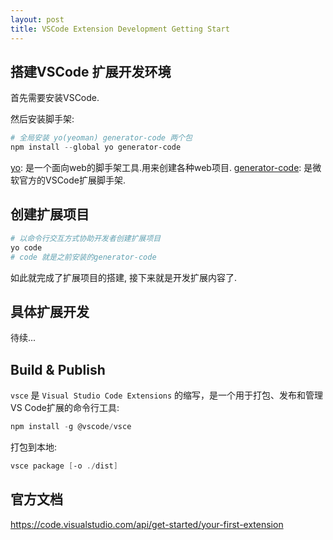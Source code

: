 ```yaml
---
layout: post
title: VSCode Extension Development Getting Start
---
```


## 搭建VSCode 扩展开发环境

首先需要安装VSCode.

然后安装脚手架:

```powershell
# 全局安装 yo(yeoman) generator-code 两个包
npm install --global yo generator-code
```

[yo](https://yeoman.io/): 是一个面向web的脚手架工具.用来创建各种web项目.
[generator-code](https://github.com/Microsoft/vscode-generator-code): 是微软官方的VSCode扩展脚手架.

## 创建扩展项目

```powershell
# 以命令行交互方式协助开发者创建扩展项目
yo code
# code 就是之前安装的generator-code
```

如此就完成了扩展项目的搭建, 接下来就是开发扩展内容了.

## 具体扩展开发

待续...

## Build & Publish

`vsce` 是 `Visual Studio Code Extensions` 的缩写，是一个用于打包、发布和管理VS Code扩展的命令行工具:

```powershell
npm install -g @vscode/vsce
```

打包到本地:

```powershell
vsce package [-o ./dist]
```

## 官方文档

<https://code.visualstudio.com/api/get-started/your-first-extension>

